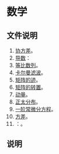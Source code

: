 # 数学

## 文件说明

1. [协方差](./Covariance/)。
2. [导数](./Derivative/)：
3. [等比数列](./GeometricSeries/)。
4. [卡尔曼滤波](./KalmanFilter/)。
5. [矩阵的迹](./MatrixTrace/)。
6. [矩阵的转置](./MatrixTransposition/)。
7. [动量](./Momentum/)。
8. [正太分布](./NormalDistribution/)。
9. [一阶常微分方程](./ODE/)。
10. [方差](./Variance/)。
11. []()：。

## 说明

&emsp;&emsp;